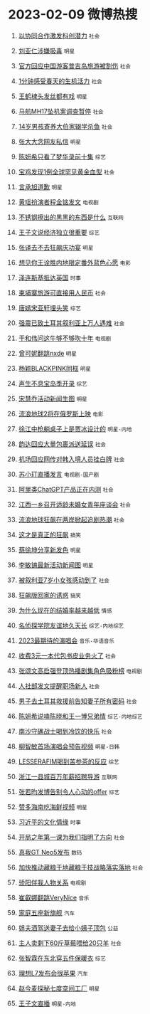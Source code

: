# 2023-02-09 微博热搜 
1. [以协同合作激发科创潜力](https://m.weibo.cn/search?containerid=100103type%3D1%26t%3D10%26q%3D%23%E4%BB%A5%E5%8D%8F%E5%90%8C%E5%90%88%E4%BD%9C%E6%BF%80%E5%8F%91%E7%A7%91%E5%88%9B%E6%BD%9C%E5%8A%9B%23&stream_entry_id=51&isnewpage=1&extparam=seat%3D1%26cate%3D10103%26dgr%3D0%26filter_type%3Drealtimehot%26stream_entry_id%3D51%26c_type%3D51%26pos%3D0%26display_time%3D1675880925%26pre_seqid%3D1675880925914031631568&luicode=10000011&lfid=106003type%3D25%26t%3D3%26disable_hot%3D1%26filter_type%3Drealtimehot) `社会` 

2. [刘亚仁涉嫌吸毒](https://m.weibo.cn/search?containerid=100103type%3D1%26t%3D10%26q%3D%23%E5%88%98%E4%BA%9A%E4%BB%81%E6%B6%89%E5%AB%8C%E5%90%B8%E6%AF%92%23&stream_entry_id=31&isnewpage=1&extparam=seat%3D1%26dgr%3D0%26filter_type%3Drealtimehot%26lcate%3D5001%26flag%3D16%26q%3D%2523%25E5%2588%2598%25E4%25BA%259A%25E4%25BB%2581%25E6%25B6%2589%25E5%25AB%258C%25E5%2590%25B8%25E6%25AF%2592%2523%26c_type%3D31%26stream_entry_id%3D31%26cate%3D5001%26realpos%3D1%26pos%3D0%26band_rank%3D1%26display_time%3D1675880925%26pre_seqid%3D1675880925914031631568&luicode=10000011&lfid=106003type%3D25%26t%3D3%26disable_hot%3D1%26filter_type%3Drealtimehot) `明星` 

3. [官方回应中国游客普吉岛旅游被割伤](https://m.weibo.cn/search?containerid=100103type%3D1%26t%3D10%26q%3D%23%E5%AE%98%E6%96%B9%E5%9B%9E%E5%BA%94%E4%B8%AD%E5%9B%BD%E6%B8%B8%E5%AE%A2%E6%99%AE%E5%90%89%E5%B2%9B%E6%97%85%E6%B8%B8%E8%A2%AB%E5%89%B2%E4%BC%A4%23&stream_entry_id=31&isnewpage=1&extparam=seat%3D1%26dgr%3D0%26filter_type%3Drealtimehot%26lcate%3D5001%26flag%3D0%26q%3D%2523%25E5%25AE%2598%25E6%2596%25B9%25E5%259B%259E%25E5%25BA%2594%25E4%25B8%25AD%25E5%259B%25BD%25E6%25B8%25B8%25E5%25AE%25A2%25E6%2599%25AE%25E5%2590%2589%25E5%25B2%259B%25E6%2597%2585%25E6%25B8%25B8%25E8%25A2%25AB%25E5%2589%25B2%25E4%25BC%25A4%2523%26c_type%3D31%26stream_entry_id%3D31%26cate%3D5001%26realpos%3D2%26pos%3D1%26band_rank%3D2%26display_time%3D1675880925%26pre_seqid%3D1675880925914031631568&luicode=10000011&lfid=106003type%3D25%26t%3D3%26disable_hot%3D1%26filter_type%3Drealtimehot) `社会` 

4. [1分钟感受春天的生机活力](https://m.weibo.cn/search?containerid=100103type%3D1%26t%3D10%26q%3D%231%E5%88%86%E9%92%9F%E6%84%9F%E5%8F%97%E6%98%A5%E5%A4%A9%E7%9A%84%E7%94%9F%E6%9C%BA%E6%B4%BB%E5%8A%9B%23&stream_entry_id=31&isnewpage=1&extparam=seat%3D1%26dgr%3D0%26filter_type%3Drealtimehot%26lcate%3D5001%26flag%3D0%26q%3D%25231%25E5%2588%2586%25E9%2592%259F%25E6%2584%259F%25E5%258F%2597%25E6%2598%25A5%25E5%25A4%25A9%25E7%259A%2584%25E7%2594%259F%25E6%259C%25BA%25E6%25B4%25BB%25E5%258A%259B%2523%26c_type%3D31%26stream_entry_id%3D31%26cate%3D5001%26realpos%3D3%26pos%3D2%26band_rank%3D3%26display_time%3D1675880925%26pre_seqid%3D1675880925914031631568&luicode=10000011&lfid=106003type%3D25%26t%3D3%26disable_hot%3D1%26filter_type%3Drealtimehot) `社会` 

5. [王鹤棣头发丝都有戏](https://m.weibo.cn/search?containerid=100103type%3D1%26t%3D10%26q%3D%23%E7%8E%8B%E9%B9%A4%E6%A3%A3%E5%A4%B4%E5%8F%91%E4%B8%9D%E9%83%BD%E6%9C%89%E6%88%8F%23&stream_entry_id=31&isnewpage=1&extparam=seat%3D1%26dgr%3D0%26lcate%3D5001%26filter_type%3Drealtimehot%26q%3D%2523%25E7%258E%258B%25E9%25B9%25A4%25E6%25A3%25A3%25E5%25A4%25B4%25E5%258F%2591%25E4%25B8%259D%25E9%2583%25BD%25E6%259C%2589%25E6%2588%258F%2523%26c_type%3D31%26stream_entry_id%3D31%26topic_ad%3D1%26cate%3D5001%26adid%3D179827%26pos%3D3%26band_rank%3D4%26display_time%3D1675880925%26pre_seqid%3D1675880925914031631568&luicode=10000011&lfid=106003type%3D25%26t%3D3%26disable_hot%3D1%26filter_type%3Drealtimehot) `明星` 

6. [马航MH17坠机案调查暂停](https://m.weibo.cn/search?containerid=100103type%3D1%26t%3D10%26q%3D%23%E9%A9%AC%E8%88%AAMH17%E5%9D%A0%E6%9C%BA%E6%A1%88%E8%B0%83%E6%9F%A5%E6%9A%82%E5%81%9C%23&stream_entry_id=31&isnewpage=1&extparam=seat%3D1%26dgr%3D0%26filter_type%3Drealtimehot%26lcate%3D5001%26flag%3D2%26q%3D%2523%25E9%25A9%25AC%25E8%2588%25AAMH17%25E5%259D%25A0%25E6%259C%25BA%25E6%25A1%2588%25E8%25B0%2583%25E6%259F%25A5%25E6%259A%2582%25E5%2581%259C%2523%26c_type%3D31%26stream_entry_id%3D31%26cate%3D5001%26realpos%3D4%26pos%3D4%26band_rank%3D4%26display_time%3D1675880925%26pre_seqid%3D1675880925914031631568&luicode=10000011&lfid=106003type%3D25%26t%3D3%26disable_hot%3D1%26filter_type%3Drealtimehot) `社会` 

7. [14岁男孩寄养大伯家辍学杀鱼](https://m.weibo.cn/search?containerid=100103type%3D1%26t%3D10%26q%3D%2314%E5%B2%81%E7%94%B7%E5%AD%A9%E5%AF%84%E5%85%BB%E5%A4%A7%E4%BC%AF%E5%AE%B6%E8%BE%8D%E5%AD%A6%E6%9D%80%E9%B1%BC%23&stream_entry_id=31&isnewpage=1&extparam=seat%3D1%26dgr%3D0%26filter_type%3Drealtimehot%26lcate%3D5001%26flag%3D0%26q%3D%252314%25E5%25B2%2581%25E7%2594%25B7%25E5%25AD%25A9%25E5%25AF%2584%25E5%2585%25BB%25E5%25A4%25A7%25E4%25BC%25AF%25E5%25AE%25B6%25E8%25BE%258D%25E5%25AD%25A6%25E6%259D%2580%25E9%25B1%25BC%2523%26c_type%3D31%26stream_entry_id%3D31%26cate%3D5001%26realpos%3D5%26pos%3D5%26band_rank%3D5%26display_time%3D1675880925%26pre_seqid%3D1675880925914031631568&luicode=10000011&lfid=106003type%3D25%26t%3D3%26disable_hot%3D1%26filter_type%3Drealtimehot) `社会` 

8. [张大大念网友私信](https://m.weibo.cn/search?containerid=100103type%3D1%26t%3D10%26q%3D%23%E5%BC%A0%E5%A4%A7%E5%A4%A7%E5%BF%B5%E7%BD%91%E5%8F%8B%E7%A7%81%E4%BF%A1%23&stream_entry_id=31&isnewpage=1&extparam=seat%3D1%26dgr%3D0%26filter_type%3Drealtimehot%26lcate%3D5001%26flag%3D1%26q%3D%2523%25E5%25BC%25A0%25E5%25A4%25A7%25E5%25A4%25A7%25E5%25BF%25B5%25E7%25BD%2591%25E5%258F%258B%25E7%25A7%2581%25E4%25BF%25A1%2523%26c_type%3D31%26stream_entry_id%3D31%26cate%3D5001%26realpos%3D6%26pos%3D6%26band_rank%3D6%26display_time%3D1675880925%26pre_seqid%3D1675880925914031631568&luicode=10000011&lfid=106003type%3D25%26t%3D3%26disable_hot%3D1%26filter_type%3Drealtimehot) `明星` 

9. [陈妍希只看了梦华录前十集](https://m.weibo.cn/search?containerid=100103type%3D1%26t%3D10%26q%3D%23%E9%99%88%E5%A6%8D%E5%B8%8C%E5%8F%AA%E7%9C%8B%E4%BA%86%E6%A2%A6%E5%8D%8E%E5%BD%95%E5%89%8D%E5%8D%81%E9%9B%86%23&stream_entry_id=31&isnewpage=1&extparam=seat%3D1%26dgr%3D0%26filter_type%3Drealtimehot%26lcate%3D5001%26flag%3D0%26q%3D%2523%25E9%2599%2588%25E5%25A6%258D%25E5%25B8%258C%25E5%258F%25AA%25E7%259C%258B%25E4%25BA%2586%25E6%25A2%25A6%25E5%258D%258E%25E5%25BD%2595%25E5%2589%258D%25E5%258D%2581%25E9%259B%2586%2523%26c_type%3D31%26stream_entry_id%3D31%26cate%3D5001%26realpos%3D7%26pos%3D7%26band_rank%3D7%26display_time%3D1675880925%26pre_seqid%3D1675880925914031631568&luicode=10000011&lfid=106003type%3D25%26t%3D3%26disable_hot%3D1%26filter_type%3Drealtimehot) `综艺` 

10. [宝鸡发现1例全球罕见黄金血型](https://m.weibo.cn/search?containerid=100103type%3D1%26t%3D10%26q%3D%23%E5%AE%9D%E9%B8%A1%E5%8F%91%E7%8E%B01%E4%BE%8B%E5%85%A8%E7%90%83%E7%BD%95%E8%A7%81%E9%BB%84%E9%87%91%E8%A1%80%E5%9E%8B%23&stream_entry_id=31&isnewpage=1&extparam=seat%3D1%26dgr%3D0%26filter_type%3Drealtimehot%26lcate%3D5001%26flag%3D2%26q%3D%2523%25E5%25AE%259D%25E9%25B8%25A1%25E5%258F%2591%25E7%258E%25B01%25E4%25BE%258B%25E5%2585%25A8%25E7%2590%2583%25E7%25BD%2595%25E8%25A7%2581%25E9%25BB%2584%25E9%2587%2591%25E8%25A1%2580%25E5%259E%258B%2523%26c_type%3D31%26stream_entry_id%3D31%26cate%3D5001%26realpos%3D8%26pos%3D8%26band_rank%3D8%26display_time%3D1675880925%26pre_seqid%3D1675880925914031631568&luicode=10000011&lfid=106003type%3D25%26t%3D3%26disable_hot%3D1%26filter_type%3Drealtimehot) `社会` 

11. [言承旭道歉](https://m.weibo.cn/search?containerid=100103type%3D1%26t%3D10%26q%3D%23%E8%A8%80%E6%89%BF%E6%97%AD%E9%81%93%E6%AD%89%23&stream_entry_id=31&isnewpage=1&extparam=seat%3D1%26dgr%3D0%26filter_type%3Drealtimehot%26lcate%3D5001%26flag%3D2%26q%3D%2523%25E8%25A8%2580%25E6%2589%25BF%25E6%2597%25AD%25E9%2581%2593%25E6%25AD%2589%2523%26c_type%3D31%26stream_entry_id%3D31%26cate%3D5001%26realpos%3D9%26pos%3D9%26band_rank%3D9%26display_time%3D1675880925%26pre_seqid%3D1675880925914031631568&luicode=10000011&lfid=106003type%3D25%26t%3D3%26disable_hot%3D1%26filter_type%3Drealtimehot) `明星` 

12. [黄瑶扮演者程金铭发文](https://m.weibo.cn/search?containerid=100103type%3D1%26t%3D10%26q%3D%23%E9%BB%84%E7%91%B6%E6%89%AE%E6%BC%94%E8%80%85%E7%A8%8B%E9%87%91%E9%93%AD%E5%8F%91%E6%96%87%23&stream_entry_id=31&isnewpage=1&extparam=seat%3D1%26dgr%3D0%26filter_type%3Drealtimehot%26lcate%3D5001%26flag%3D0%26q%3D%2523%25E9%25BB%2584%25E7%2591%25B6%25E6%2589%25AE%25E6%25BC%2594%25E8%2580%2585%25E7%25A8%258B%25E9%2587%2591%25E9%2593%25AD%25E5%258F%2591%25E6%2596%2587%2523%26c_type%3D31%26stream_entry_id%3D31%26cate%3D5001%26realpos%3D10%26pos%3D10%26band_rank%3D10%26display_time%3D1675880925%26pre_seqid%3D1675880925914031631568&luicode=10000011&lfid=106003type%3D25%26t%3D3%26disable_hot%3D1%26filter_type%3Drealtimehot) `电视剧` 

13. [不锈钢擦出的黑黑的东西是什么](https://m.weibo.cn/search?containerid=100103type%3D1%26t%3D10%26q%3D%23%E4%B8%8D%E9%94%88%E9%92%A2%E6%93%A6%E5%87%BA%E7%9A%84%E9%BB%91%E9%BB%91%E7%9A%84%E4%B8%9C%E8%A5%BF%E6%98%AF%E4%BB%80%E4%B9%88%23&stream_entry_id=31&isnewpage=1&extparam=seat%3D1%26dgr%3D0%26filter_type%3Drealtimehot%26lcate%3D5001%26flag%3D0%26q%3D%2523%25E4%25B8%258D%25E9%2594%2588%25E9%2592%25A2%25E6%2593%25A6%25E5%2587%25BA%25E7%259A%2584%25E9%25BB%2591%25E9%25BB%2591%25E7%259A%2584%25E4%25B8%259C%25E8%25A5%25BF%25E6%2598%25AF%25E4%25BB%2580%25E4%25B9%2588%2523%26c_type%3D31%26stream_entry_id%3D31%26cate%3D5001%26realpos%3D11%26pos%3D11%26band_rank%3D11%26display_time%3D1675880925%26pre_seqid%3D1675880925914031631568&luicode=10000011&lfid=106003type%3D25%26t%3D3%26disable_hot%3D1%26filter_type%3Drealtimehot) `互联网` 

14. [王子文说经济独立很重要](https://m.weibo.cn/search?containerid=100103type%3D1%26t%3D10%26q%3D%23%E7%8E%8B%E5%AD%90%E6%96%87%E8%AF%B4%E7%BB%8F%E6%B5%8E%E7%8B%AC%E7%AB%8B%E5%BE%88%E9%87%8D%E8%A6%81%23&stream_entry_id=31&isnewpage=1&extparam=seat%3D1%26dgr%3D0%26filter_type%3Drealtimehot%26lcate%3D5001%26flag%3D1%26q%3D%2523%25E7%258E%258B%25E5%25AD%2590%25E6%2596%2587%25E8%25AF%25B4%25E7%25BB%258F%25E6%25B5%258E%25E7%258B%25AC%25E7%25AB%258B%25E5%25BE%2588%25E9%2587%258D%25E8%25A6%2581%2523%26c_type%3D31%26stream_entry_id%3D31%26cate%3D5001%26realpos%3D12%26pos%3D12%26band_rank%3D12%26display_time%3D1675880925%26pre_seqid%3D1675880925914031631568&luicode=10000011&lfid=106003type%3D25%26t%3D3%26disable_hot%3D1%26filter_type%3Drealtimehot) `综艺` 

15. [张译去不去狂飙庆功宴](https://m.weibo.cn/search?containerid=100103type%3D1%26t%3D10%26q%3D%23%E5%BC%A0%E8%AF%91%E5%8E%BB%E4%B8%8D%E5%8E%BB%E7%8B%82%E9%A3%99%E5%BA%86%E5%8A%9F%E5%AE%B4%23&stream_entry_id=31&isnewpage=1&extparam=seat%3D1%26dgr%3D0%26filter_type%3Drealtimehot%26lcate%3D5001%26flag%3D0%26q%3D%2523%25E5%25BC%25A0%25E8%25AF%2591%25E5%258E%25BB%25E4%25B8%258D%25E5%258E%25BB%25E7%258B%2582%25E9%25A3%2599%25E5%25BA%2586%25E5%258A%259F%25E5%25AE%25B4%2523%26c_type%3D31%26stream_entry_id%3D31%26cate%3D5001%26realpos%3D13%26pos%3D13%26band_rank%3D13%26display_time%3D1675880925%26pre_seqid%3D1675880925914031631568&luicode=10000011&lfid=106003type%3D25%26t%3D3%26disable_hot%3D1%26filter_type%3Drealtimehot) `明星` 

16. [想见你王诠胜内地限定番外蓝色心愿](https://m.weibo.cn/search?containerid=100103type%3D1%26t%3D10%26q%3D%23%E6%83%B3%E8%A7%81%E4%BD%A0%E7%8E%8B%E8%AF%A0%E8%83%9C%E5%86%85%E5%9C%B0%E9%99%90%E5%AE%9A%E7%95%AA%E5%A4%96%E8%93%9D%E8%89%B2%E5%BF%83%E6%84%BF%23&stream_entry_id=31&isnewpage=1&extparam=seat%3D1%26dgr%3D0%26filter_type%3Drealtimehot%26lcate%3D5001%26flag%3D0%26q%3D%2523%25E6%2583%25B3%25E8%25A7%2581%25E4%25BD%25A0%25E7%258E%258B%25E8%25AF%25A0%25E8%2583%259C%25E5%2586%2585%25E5%259C%25B0%25E9%2599%2590%25E5%25AE%259A%25E7%2595%25AA%25E5%25A4%2596%25E8%2593%259D%25E8%2589%25B2%25E5%25BF%2583%25E6%2584%25BF%2523%26c_type%3D31%26stream_entry_id%3D31%26cate%3D5001%26realpos%3D14%26pos%3D14%26band_rank%3D14%26display_time%3D1675880925%26pre_seqid%3D1675880925914031631568&luicode=10000011&lfid=106003type%3D25%26t%3D3%26disable_hot%3D1%26filter_type%3Drealtimehot) `电影` 

17. [泽连斯基抵达英国](https://m.weibo.cn/search?containerid=100103type%3D1%26t%3D10%26q%3D%23%E6%B3%BD%E8%BF%9E%E6%96%AF%E5%9F%BA%E6%8A%B5%E8%BE%BE%E8%8B%B1%E5%9B%BD%23&stream_entry_id=31&isnewpage=1&extparam=seat%3D1%26dgr%3D0%26filter_type%3Drealtimehot%26lcate%3D5001%26flag%3D0%26q%3D%2523%25E6%25B3%25BD%25E8%25BF%259E%25E6%2596%25AF%25E5%259F%25BA%25E6%258A%25B5%25E8%25BE%25BE%25E8%258B%25B1%25E5%259B%25BD%2523%26c_type%3D31%26stream_entry_id%3D31%26cate%3D5001%26realpos%3D15%26pos%3D15%26band_rank%3D15%26display_time%3D1675880925%26pre_seqid%3D1675880925914031631568&luicode=10000011&lfid=106003type%3D25%26t%3D3%26disable_hot%3D1%26filter_type%3Drealtimehot) `时事` 

18. [柬埔寨旅游可直接用人民币](https://m.weibo.cn/search?containerid=100103type%3D1%26t%3D10%26q%3D%23%E6%9F%AC%E5%9F%94%E5%AF%A8%E6%97%85%E6%B8%B8%E5%8F%AF%E7%9B%B4%E6%8E%A5%E7%94%A8%E4%BA%BA%E6%B0%91%E5%B8%81%23&stream_entry_id=31&isnewpage=1&extparam=seat%3D1%26dgr%3D0%26filter_type%3Drealtimehot%26lcate%3D5001%26flag%3D0%26q%3D%2523%25E6%259F%25AC%25E5%259F%2594%25E5%25AF%25A8%25E6%2597%2585%25E6%25B8%25B8%25E5%258F%25AF%25E7%259B%25B4%25E6%258E%25A5%25E7%2594%25A8%25E4%25BA%25BA%25E6%25B0%2591%25E5%25B8%2581%2523%26c_type%3D31%26stream_entry_id%3D31%26cate%3D5001%26realpos%3D16%26pos%3D16%26band_rank%3D16%26display_time%3D1675880925%26pre_seqid%3D1675880925914031631568&luicode=10000011&lfid=106003type%3D25%26t%3D3%26disable_hot%3D1%26filter_type%3Drealtimehot) `社会` 

19. [唐嫣宋亚轩埋头笑](https://m.weibo.cn/search?containerid=100103type%3D1%26t%3D10%26q%3D%23%E5%94%90%E5%AB%A3%E5%AE%8B%E4%BA%9A%E8%BD%A9%E5%9F%8B%E5%A4%B4%E7%AC%91%23&stream_entry_id=31&isnewpage=1&extparam=seat%3D1%26dgr%3D0%26filter_type%3Drealtimehot%26lcate%3D5001%26flag%3D0%26q%3D%2523%25E5%2594%2590%25E5%25AB%25A3%25E5%25AE%258B%25E4%25BA%259A%25E8%25BD%25A9%25E5%259F%258B%25E5%25A4%25B4%25E7%25AC%2591%2523%26c_type%3D31%26stream_entry_id%3D31%26cate%3D5001%26realpos%3D17%26pos%3D17%26band_rank%3D17%26display_time%3D1675880925%26pre_seqid%3D1675880925914031631568&luicode=10000011&lfid=106003type%3D25%26t%3D3%26disable_hot%3D1%26filter_type%3Drealtimehot) `综艺` 

20. [强震已致土耳其叙利亚上万人遇难](https://m.weibo.cn/search?containerid=100103type%3D1%26t%3D10%26q%3D%23%E5%BC%BA%E9%9C%87%E5%B7%B2%E8%87%B4%E5%9C%9F%E8%80%B3%E5%85%B6%E5%8F%99%E5%88%A9%E4%BA%9A%E4%B8%8A%E4%B8%87%E4%BA%BA%E9%81%87%E9%9A%BE%23&stream_entry_id=31&isnewpage=1&extparam=seat%3D1%26dgr%3D0%26filter_type%3Drealtimehot%26lcate%3D5001%26flag%3D0%26q%3D%2523%25E5%25BC%25BA%25E9%259C%2587%25E5%25B7%25B2%25E8%2587%25B4%25E5%259C%259F%25E8%2580%25B3%25E5%2585%25B6%25E5%258F%2599%25E5%2588%25A9%25E4%25BA%259A%25E4%25B8%258A%25E4%25B8%2587%25E4%25BA%25BA%25E9%2581%2587%25E9%259A%25BE%2523%26c_type%3D31%26stream_entry_id%3D31%26cate%3D5001%26realpos%3D18%26pos%3D18%26band_rank%3D18%26display_time%3D1675880925%26pre_seqid%3D1675880925914031631568&luicode=10000011&lfid=106003type%3D25%26t%3D3%26disable_hot%3D1%26filter_type%3Drealtimehot) `社会` 

21. [于和伟问这牛够不够吹十年](https://m.weibo.cn/search?containerid=100103type%3D1%26t%3D10%26q%3D%23%E4%BA%8E%E5%92%8C%E4%BC%9F%E9%97%AE%E8%BF%99%E7%89%9B%E5%A4%9F%E4%B8%8D%E5%A4%9F%E5%90%B9%E5%8D%81%E5%B9%B4%23&stream_entry_id=31&isnewpage=1&extparam=seat%3D1%26dgr%3D0%26filter_type%3Drealtimehot%26lcate%3D5001%26flag%3D0%26q%3D%2523%25E4%25BA%258E%25E5%2592%258C%25E4%25BC%259F%25E9%2597%25AE%25E8%25BF%2599%25E7%2589%259B%25E5%25A4%259F%25E4%25B8%258D%25E5%25A4%259F%25E5%2590%25B9%25E5%258D%2581%25E5%25B9%25B4%2523%26c_type%3D31%26stream_entry_id%3D31%26cate%3D5001%26realpos%3D19%26pos%3D19%26band_rank%3D19%26display_time%3D1675880925%26pre_seqid%3D1675880925914031631568&luicode=10000011&lfid=106003type%3D25%26t%3D3%26disable_hot%3D1%26filter_type%3Drealtimehot) `电视剧` 

22. [曾可妮翻跳nxde](https://m.weibo.cn/search?containerid=100103type%3D1%26t%3D10%26q%3D%23%E6%9B%BE%E5%8F%AF%E5%A6%AE%E7%BF%BB%E8%B7%B3nxde%23&stream_entry_id=31&isnewpage=1&extparam=seat%3D1%26dgr%3D0%26filter_type%3Drealtimehot%26lcate%3D5001%26flag%3D0%26q%3D%2523%25E6%259B%25BE%25E5%258F%25AF%25E5%25A6%25AE%25E7%25BF%25BB%25E8%25B7%25B3nxde%2523%26c_type%3D31%26stream_entry_id%3D31%26cate%3D5001%26realpos%3D20%26pos%3D20%26band_rank%3D20%26display_time%3D1675880925%26pre_seqid%3D1675880925914031631568&luicode=10000011&lfid=106003type%3D25%26t%3D3%26disable_hot%3D1%26filter_type%3Drealtimehot) `明星` 

23. [杨颖BLACKPINK同框](https://m.weibo.cn/search?containerid=100103type%3D1%26t%3D10%26q%3D%23%E6%9D%A8%E9%A2%96BLACKPINK%E5%90%8C%E6%A1%86%23&stream_entry_id=31&isnewpage=1&extparam=seat%3D1%26dgr%3D0%26filter_type%3Drealtimehot%26lcate%3D5001%26flag%3D0%26q%3D%2523%25E6%259D%25A8%25E9%25A2%2596BLACKPINK%25E5%2590%258C%25E6%25A1%2586%2523%26c_type%3D31%26stream_entry_id%3D31%26cate%3D5001%26realpos%3D21%26pos%3D21%26band_rank%3D21%26display_time%3D1675880925%26pre_seqid%3D1675880925914031631568&luicode=10000011&lfid=106003type%3D25%26t%3D3%26disable_hot%3D1%26filter_type%3Drealtimehot) `明星` 

24. [声生不息宝岛季开录](https://m.weibo.cn/search?containerid=100103type%3D1%26t%3D10%26q%3D%23%E5%A3%B0%E7%94%9F%E4%B8%8D%E6%81%AF%E5%AE%9D%E5%B2%9B%E5%AD%A3%E5%BC%80%E5%BD%95%23&stream_entry_id=31&isnewpage=1&extparam=seat%3D1%26dgr%3D0%26filter_type%3Drealtimehot%26lcate%3D5001%26flag%3D0%26q%3D%2523%25E5%25A3%25B0%25E7%2594%259F%25E4%25B8%258D%25E6%2581%25AF%25E5%25AE%259D%25E5%25B2%259B%25E5%25AD%25A3%25E5%25BC%2580%25E5%25BD%2595%2523%26c_type%3D31%26stream_entry_id%3D31%26cate%3D5001%26realpos%3D22%26pos%3D22%26band_rank%3D22%26display_time%3D1675880925%26pre_seqid%3D1675880925914031631568&luicode=10000011&lfid=106003type%3D25%26t%3D3%26disable_hot%3D1%26filter_type%3Drealtimehot) `综艺` 

25. [宋慧乔活动新闻生图](https://m.weibo.cn/search?containerid=100103type%3D1%26t%3D10%26q%3D%23%E5%AE%8B%E6%85%A7%E4%B9%94%E6%B4%BB%E5%8A%A8%E6%96%B0%E9%97%BB%E7%94%9F%E5%9B%BE%23&stream_entry_id=31&isnewpage=1&extparam=seat%3D1%26dgr%3D0%26filter_type%3Drealtimehot%26lcate%3D5001%26flag%3D0%26q%3D%2523%25E5%25AE%258B%25E6%2585%25A7%25E4%25B9%2594%25E6%25B4%25BB%25E5%258A%25A8%25E6%2596%25B0%25E9%2597%25BB%25E7%2594%259F%25E5%259B%25BE%2523%26c_type%3D31%26stream_entry_id%3D31%26cate%3D5001%26realpos%3D23%26pos%3D23%26band_rank%3D23%26display_time%3D1675880925%26pre_seqid%3D1675880925914031631568&luicode=10000011&lfid=106003type%3D25%26t%3D3%26disable_hot%3D1%26filter_type%3Drealtimehot) `明星` 

26. [流浪地球2将在俄罗斯上映](https://m.weibo.cn/search?containerid=100103type%3D1%26t%3D10%26q%3D%23%E6%B5%81%E6%B5%AA%E5%9C%B0%E7%90%832%E5%B0%86%E5%9C%A8%E4%BF%84%E7%BD%97%E6%96%AF%E4%B8%8A%E6%98%A0%23&stream_entry_id=31&isnewpage=1&extparam=seat%3D1%26dgr%3D0%26filter_type%3Drealtimehot%26lcate%3D5001%26flag%3D0%26q%3D%2523%25E6%25B5%2581%25E6%25B5%25AA%25E5%259C%25B0%25E7%2590%25832%25E5%25B0%2586%25E5%259C%25A8%25E4%25BF%2584%25E7%25BD%2597%25E6%2596%25AF%25E4%25B8%258A%25E6%2598%25A0%2523%26c_type%3D31%26stream_entry_id%3D31%26cate%3D5001%26realpos%3D24%26pos%3D24%26band_rank%3D24%26display_time%3D1675880925%26pre_seqid%3D1675880925914031631568&luicode=10000011&lfid=106003type%3D25%26t%3D3%26disable_hot%3D1%26filter_type%3Drealtimehot) `电影` 

27. [徐江中枪躺桌子上是贾冰设计的](https://m.weibo.cn/search?containerid=100103type%3D1%26t%3D10%26q%3D%23%E5%BE%90%E6%B1%9F%E4%B8%AD%E6%9E%AA%E8%BA%BA%E6%A1%8C%E5%AD%90%E4%B8%8A%E6%98%AF%E8%B4%BE%E5%86%B0%E8%AE%BE%E8%AE%A1%E7%9A%84%23&stream_entry_id=31&isnewpage=1&extparam=seat%3D1%26dgr%3D0%26filter_type%3Drealtimehot%26lcate%3D5001%26flag%3D0%26q%3D%2523%25E5%25BE%2590%25E6%25B1%259F%25E4%25B8%25AD%25E6%259E%25AA%25E8%25BA%25BA%25E6%25A1%258C%25E5%25AD%2590%25E4%25B8%258A%25E6%2598%25AF%25E8%25B4%25BE%25E5%2586%25B0%25E8%25AE%25BE%25E8%25AE%25A1%25E7%259A%2584%2523%26c_type%3D31%26stream_entry_id%3D31%26cate%3D5001%26realpos%3D25%26pos%3D25%26band_rank%3D25%26display_time%3D1675880925%26pre_seqid%3D1675880925914031631568&luicode=10000011&lfid=106003type%3D25%26t%3D3%26disable_hot%3D1%26filter_type%3Drealtimehot) `明星-内地` 

28. [韵达回应大量包裹派送延误](https://m.weibo.cn/search?containerid=100103type%3D1%26t%3D10%26q%3D%23%E9%9F%B5%E8%BE%BE%E5%9B%9E%E5%BA%94%E5%A4%A7%E9%87%8F%E5%8C%85%E8%A3%B9%E6%B4%BE%E9%80%81%E5%BB%B6%E8%AF%AF%23&stream_entry_id=31&isnewpage=1&extparam=seat%3D1%26dgr%3D0%26filter_type%3Drealtimehot%26lcate%3D5001%26flag%3D0%26q%3D%2523%25E9%259F%25B5%25E8%25BE%25BE%25E5%259B%259E%25E5%25BA%2594%25E5%25A4%25A7%25E9%2587%258F%25E5%258C%2585%25E8%25A3%25B9%25E6%25B4%25BE%25E9%2580%2581%25E5%25BB%25B6%25E8%25AF%25AF%2523%26c_type%3D31%26stream_entry_id%3D31%26cate%3D5001%26realpos%3D26%26pos%3D26%26band_rank%3D26%26display_time%3D1675880925%26pre_seqid%3D1675880925914031631568&luicode=10000011&lfid=106003type%3D25%26t%3D3%26disable_hot%3D1%26filter_type%3Drealtimehot) `社会` 

29. [机场回应网传对韩入境人员挂白牌](https://m.weibo.cn/search?containerid=100103type%3D1%26t%3D10%26q%3D%23%E6%9C%BA%E5%9C%BA%E5%9B%9E%E5%BA%94%E7%BD%91%E4%BC%A0%E5%AF%B9%E9%9F%A9%E5%85%A5%E5%A2%83%E4%BA%BA%E5%91%98%E6%8C%82%E7%99%BD%E7%89%8C%23&stream_entry_id=31&isnewpage=1&extparam=seat%3D1%26dgr%3D0%26filter_type%3Drealtimehot%26lcate%3D5001%26flag%3D0%26q%3D%2523%25E6%259C%25BA%25E5%259C%25BA%25E5%259B%259E%25E5%25BA%2594%25E7%25BD%2591%25E4%25BC%25A0%25E5%25AF%25B9%25E9%259F%25A9%25E5%2585%25A5%25E5%25A2%2583%25E4%25BA%25BA%25E5%2591%2598%25E6%258C%2582%25E7%2599%25BD%25E7%2589%258C%2523%26c_type%3D31%26stream_entry_id%3D31%26cate%3D5001%26realpos%3D27%26pos%3D27%26band_rank%3D27%26display_time%3D1675880925%26pre_seqid%3D1675880925914031631568&luicode=10000011&lfid=106003type%3D25%26t%3D3%26disable_hot%3D1%26filter_type%3Drealtimehot) `社会` 

30. [苏小玎直播发言](https://m.weibo.cn/search?containerid=100103type%3D1%26t%3D10%26q%3D%23%E8%8B%8F%E5%B0%8F%E7%8E%8E%E7%9B%B4%E6%92%AD%E5%8F%91%E8%A8%80%23&stream_entry_id=31&isnewpage=1&extparam=seat%3D1%26dgr%3D0%26filter_type%3Drealtimehot%26lcate%3D5001%26flag%3D0%26q%3D%2523%25E8%258B%258F%25E5%25B0%258F%25E7%258E%258E%25E7%259B%25B4%25E6%2592%25AD%25E5%258F%2591%25E8%25A8%2580%2523%26c_type%3D31%26stream_entry_id%3D31%26cate%3D5001%26realpos%3D28%26pos%3D28%26band_rank%3D28%26display_time%3D1675880925%26pre_seqid%3D1675880925914031631568&luicode=10000011&lfid=106003type%3D25%26t%3D3%26disable_hot%3D1%26filter_type%3Drealtimehot) `电视剧-国产剧` 

31. [阿里类ChatGPT产品正在内测](https://m.weibo.cn/search?containerid=100103type%3D1%26t%3D10%26q%3D%23%E9%98%BF%E9%87%8C%E7%B1%BBChatGPT%E4%BA%A7%E5%93%81%E6%AD%A3%E5%9C%A8%E5%86%85%E6%B5%8B%23&stream_entry_id=31&isnewpage=1&extparam=seat%3D1%26dgr%3D0%26filter_type%3Drealtimehot%26lcate%3D5001%26flag%3D0%26q%3D%2523%25E9%2598%25BF%25E9%2587%258C%25E7%25B1%25BBChatGPT%25E4%25BA%25A7%25E5%2593%2581%25E6%25AD%25A3%25E5%259C%25A8%25E5%2586%2585%25E6%25B5%258B%2523%26c_type%3D31%26stream_entry_id%3D31%26cate%3D5001%26realpos%3D29%26pos%3D29%26band_rank%3D29%26display_time%3D1675880925%26pre_seqid%3D1675880925914031631568&luicode=10000011&lfid=106003type%3D25%26t%3D3%26disable_hot%3D1%26filter_type%3Drealtimehot) `社会` 

32. [江西一乡召开适龄未婚女青年座谈会](https://m.weibo.cn/search?containerid=100103type%3D1%26t%3D10%26q%3D%23%E6%B1%9F%E8%A5%BF%E4%B8%80%E4%B9%A1%E5%8F%AC%E5%BC%80%E9%80%82%E9%BE%84%E6%9C%AA%E5%A9%9A%E5%A5%B3%E9%9D%92%E5%B9%B4%E5%BA%A7%E8%B0%88%E4%BC%9A%23&stream_entry_id=31&isnewpage=1&extparam=seat%3D1%26dgr%3D0%26filter_type%3Drealtimehot%26lcate%3D5001%26flag%3D0%26q%3D%2523%25E6%25B1%259F%25E8%25A5%25BF%25E4%25B8%2580%25E4%25B9%25A1%25E5%258F%25AC%25E5%25BC%2580%25E9%2580%2582%25E9%25BE%2584%25E6%259C%25AA%25E5%25A9%259A%25E5%25A5%25B3%25E9%259D%2592%25E5%25B9%25B4%25E5%25BA%25A7%25E8%25B0%2588%25E4%25BC%259A%2523%26c_type%3D31%26stream_entry_id%3D31%26cate%3D5001%26realpos%3D30%26pos%3D30%26band_rank%3D30%26display_time%3D1675880925%26pre_seqid%3D1675880925914031631568&luicode=10000011&lfid=106003type%3D25%26t%3D3%26disable_hot%3D1%26filter_type%3Drealtimehot) `社会` 

33. [流浪地球狂飙在两岸掀起追剧热潮](https://m.weibo.cn/search?containerid=100103type%3D1%26t%3D10%26q%3D%23%E6%B5%81%E6%B5%AA%E5%9C%B0%E7%90%83%E7%8B%82%E9%A3%99%E5%9C%A8%E4%B8%A4%E5%B2%B8%E6%8E%80%E8%B5%B7%E8%BF%BD%E5%89%A7%E7%83%AD%E6%BD%AE%23&stream_entry_id=31&isnewpage=1&extparam=seat%3D1%26dgr%3D0%26filter_type%3Drealtimehot%26lcate%3D5001%26flag%3D0%26q%3D%2523%25E6%25B5%2581%25E6%25B5%25AA%25E5%259C%25B0%25E7%2590%2583%25E7%258B%2582%25E9%25A3%2599%25E5%259C%25A8%25E4%25B8%25A4%25E5%25B2%25B8%25E6%258E%2580%25E8%25B5%25B7%25E8%25BF%25BD%25E5%2589%25A7%25E7%2583%25AD%25E6%25BD%25AE%2523%26c_type%3D31%26stream_entry_id%3D31%26cate%3D5001%26realpos%3D31%26pos%3D31%26band_rank%3D31%26display_time%3D1675880925%26pre_seqid%3D1675880925914031631568&luicode=10000011&lfid=106003type%3D25%26t%3D3%26disable_hot%3D1%26filter_type%3Drealtimehot) `社会` 

34. [这才是真正的狂飙](https://m.weibo.cn/search?containerid=100103type%3D1%26t%3D10%26q%3D%23%E8%BF%99%E6%89%8D%E6%98%AF%E7%9C%9F%E6%AD%A3%E7%9A%84%E7%8B%82%E9%A3%99%23&stream_entry_id=31&isnewpage=1&extparam=seat%3D1%26dgr%3D0%26filter_type%3Drealtimehot%26lcate%3D5001%26flag%3D0%26q%3D%2523%25E8%25BF%2599%25E6%2589%258D%25E6%2598%25AF%25E7%259C%259F%25E6%25AD%25A3%25E7%259A%2584%25E7%258B%2582%25E9%25A3%2599%2523%26c_type%3D31%26stream_entry_id%3D31%26cate%3D5001%26realpos%3D32%26pos%3D32%26band_rank%3D32%26display_time%3D1675880925%26pre_seqid%3D1675880925914031631568&luicode=10000011&lfid=106003type%3D25%26t%3D3%26disable_hot%3D1%26filter_type%3Drealtimehot) `搞笑` 

35. [蔡徐坤分享新发色](https://m.weibo.cn/search?containerid=100103type%3D1%26t%3D10%26q%3D%23%E8%94%A1%E5%BE%90%E5%9D%A4%E5%88%86%E4%BA%AB%E6%96%B0%E5%8F%91%E8%89%B2%23&stream_entry_id=31&isnewpage=1&extparam=seat%3D1%26dgr%3D0%26filter_type%3Drealtimehot%26lcate%3D5001%26flag%3D0%26q%3D%2523%25E8%2594%25A1%25E5%25BE%2590%25E5%259D%25A4%25E5%2588%2586%25E4%25BA%25AB%25E6%2596%25B0%25E5%258F%2591%25E8%2589%25B2%2523%26c_type%3D31%26stream_entry_id%3D31%26cate%3D5001%26realpos%3D33%26pos%3D33%26band_rank%3D33%26display_time%3D1675880925%26pre_seqid%3D1675880925914031631568&luicode=10000011&lfid=106003type%3D25%26t%3D3%26disable_hot%3D1%26filter_type%3Drealtimehot) `明星` 

36. [李敏镐最新活动新闻图](https://m.weibo.cn/search?containerid=100103type%3D1%26t%3D10%26q%3D%23%E6%9D%8E%E6%95%8F%E9%95%90%E6%9C%80%E6%96%B0%E6%B4%BB%E5%8A%A8%E6%96%B0%E9%97%BB%E5%9B%BE%23&stream_entry_id=31&isnewpage=1&extparam=seat%3D1%26dgr%3D0%26filter_type%3Drealtimehot%26lcate%3D5001%26flag%3D0%26q%3D%2523%25E6%259D%258E%25E6%2595%258F%25E9%2595%2590%25E6%259C%2580%25E6%2596%25B0%25E6%25B4%25BB%25E5%258A%25A8%25E6%2596%25B0%25E9%2597%25BB%25E5%259B%25BE%2523%26c_type%3D31%26stream_entry_id%3D31%26cate%3D5001%26realpos%3D34%26pos%3D34%26band_rank%3D34%26display_time%3D1675880925%26pre_seqid%3D1675880925914031631568&luicode=10000011&lfid=106003type%3D25%26t%3D3%26disable_hot%3D1%26filter_type%3Drealtimehot) `明星` 

37. [被叙利亚7岁小女孩感动到了](https://m.weibo.cn/search?containerid=100103type%3D1%26t%3D10%26q%3D%23%E8%A2%AB%E5%8F%99%E5%88%A9%E4%BA%9A7%E5%B2%81%E5%B0%8F%E5%A5%B3%E5%AD%A9%E6%84%9F%E5%8A%A8%E5%88%B0%E4%BA%86%23&stream_entry_id=31&isnewpage=1&extparam=seat%3D1%26dgr%3D0%26filter_type%3Drealtimehot%26lcate%3D5001%26flag%3D0%26q%3D%2523%25E8%25A2%25AB%25E5%258F%2599%25E5%2588%25A9%25E4%25BA%259A7%25E5%25B2%2581%25E5%25B0%258F%25E5%25A5%25B3%25E5%25AD%25A9%25E6%2584%259F%25E5%258A%25A8%25E5%2588%25B0%25E4%25BA%2586%2523%26c_type%3D31%26stream_entry_id%3D31%26cate%3D5001%26realpos%3D35%26pos%3D35%26band_rank%3D35%26display_time%3D1675880925%26pre_seqid%3D1675880925914031631568&luicode=10000011&lfid=106003type%3D25%26t%3D3%26disable_hot%3D1%26filter_type%3Drealtimehot) `社会` 

38. [狂飙版回家的诱惑](https://m.weibo.cn/search?containerid=100103type%3D1%26t%3D10%26q%3D%23%E7%8B%82%E9%A3%99%E7%89%88%E5%9B%9E%E5%AE%B6%E7%9A%84%E8%AF%B1%E6%83%91%23&stream_entry_id=31&isnewpage=1&extparam=seat%3D1%26dgr%3D0%26filter_type%3Drealtimehot%26lcate%3D5001%26flag%3D0%26q%3D%2523%25E7%258B%2582%25E9%25A3%2599%25E7%2589%2588%25E5%259B%259E%25E5%25AE%25B6%25E7%259A%2584%25E8%25AF%25B1%25E6%2583%2591%2523%26c_type%3D31%26stream_entry_id%3D31%26cate%3D5001%26realpos%3D36%26pos%3D36%26band_rank%3D36%26display_time%3D1675880925%26pre_seqid%3D1675880925914031631568&luicode=10000011&lfid=106003type%3D25%26t%3D3%26disable_hot%3D1%26filter_type%3Drealtimehot) `搞笑` 

39. [为什么现在的结婚率越来越低](https://m.weibo.cn/search?containerid=100103type%3D1%26t%3D10%26q%3D%23%E4%B8%BA%E4%BB%80%E4%B9%88%E7%8E%B0%E5%9C%A8%E7%9A%84%E7%BB%93%E5%A9%9A%E7%8E%87%E8%B6%8A%E6%9D%A5%E8%B6%8A%E4%BD%8E%23&stream_entry_id=31&isnewpage=1&extparam=seat%3D1%26dgr%3D0%26filter_type%3Drealtimehot%26lcate%3D5001%26flag%3D0%26q%3D%2523%25E4%25B8%25BA%25E4%25BB%2580%25E4%25B9%2588%25E7%258E%25B0%25E5%259C%25A8%25E7%259A%2584%25E7%25BB%2593%25E5%25A9%259A%25E7%258E%2587%25E8%25B6%258A%25E6%259D%25A5%25E8%25B6%258A%25E4%25BD%258E%2523%26c_type%3D31%26stream_entry_id%3D31%26cate%3D5001%26realpos%3D37%26pos%3D37%26band_rank%3D37%26display_time%3D1675880925%26pre_seqid%3D1675880925914031631568&luicode=10000011&lfid=106003type%3D25%26t%3D3%26disable_hot%3D1%26filter_type%3Drealtimehot) `情感` 

40. [名侦探学院友谊地久天长](https://m.weibo.cn/search?containerid=100103type%3D1%26t%3D10%26q%3D%23%E5%90%8D%E4%BE%A6%E6%8E%A2%E5%AD%A6%E9%99%A2%E5%8F%8B%E8%B0%8A%E5%9C%B0%E4%B9%85%E5%A4%A9%E9%95%BF%23&stream_entry_id=31&isnewpage=1&extparam=seat%3D1%26dgr%3D0%26filter_type%3Drealtimehot%26lcate%3D5001%26flag%3D0%26q%3D%2523%25E5%2590%258D%25E4%25BE%25A6%25E6%258E%25A2%25E5%25AD%25A6%25E9%2599%25A2%25E5%258F%258B%25E8%25B0%258A%25E5%259C%25B0%25E4%25B9%2585%25E5%25A4%25A9%25E9%2595%25BF%2523%26c_type%3D31%26stream_entry_id%3D31%26cate%3D5001%26realpos%3D38%26pos%3D38%26band_rank%3D38%26display_time%3D1675880925%26pre_seqid%3D1675880925914031631568&luicode=10000011&lfid=106003type%3D25%26t%3D3%26disable_hot%3D1%26filter_type%3Drealtimehot) `综艺-内地综艺` 

41. [2023最期待的演唱会](https://m.weibo.cn/search?containerid=100103type%3D1%26t%3D10%26q%3D%232023%E6%9C%80%E6%9C%9F%E5%BE%85%E7%9A%84%E6%BC%94%E5%94%B1%E4%BC%9A%23&stream_entry_id=31&isnewpage=1&extparam=seat%3D1%26dgr%3D0%26filter_type%3Drealtimehot%26lcate%3D5001%26flag%3D0%26q%3D%25232023%25E6%259C%2580%25E6%259C%259F%25E5%25BE%2585%25E7%259A%2584%25E6%25BC%2594%25E5%2594%25B1%25E4%25BC%259A%2523%26c_type%3D31%26stream_entry_id%3D31%26cate%3D5001%26realpos%3D39%26pos%3D39%26band_rank%3D39%26display_time%3D1675880925%26pre_seqid%3D1675880925914031631568&luicode=10000011&lfid=106003type%3D25%26t%3D3%26disable_hot%3D1%26filter_type%3Drealtimehot) `音乐-华语音乐` 

42. [收费3元一本代包书皮业务火了](https://m.weibo.cn/search?containerid=100103type%3D1%26t%3D10%26q%3D%23%E6%94%B6%E8%B4%B93%E5%85%83%E4%B8%80%E6%9C%AC%E4%BB%A3%E5%8C%85%E4%B9%A6%E7%9A%AE%E4%B8%9A%E5%8A%A1%E7%81%AB%E4%BA%86%23&stream_entry_id=31&isnewpage=1&extparam=seat%3D1%26dgr%3D0%26filter_type%3Drealtimehot%26lcate%3D5001%26flag%3D0%26q%3D%2523%25E6%2594%25B6%25E8%25B4%25B93%25E5%2585%2583%25E4%25B8%2580%25E6%259C%25AC%25E4%25BB%25A3%25E5%258C%2585%25E4%25B9%25A6%25E7%259A%25AE%25E4%25B8%259A%25E5%258A%25A1%25E7%2581%25AB%25E4%25BA%2586%2523%26c_type%3D31%26stream_entry_id%3D31%26cate%3D5001%26realpos%3D40%26pos%3D40%26band_rank%3D40%26display_time%3D1675880925%26pre_seqid%3D1675880925914031631568&luicode=10000011&lfid=106003type%3D25%26t%3D3%26disable_hot%3D1%26filter_type%3Drealtimehot) `社会` 

43. [张颂文高启强登顶热播剧集角色吸粉榜](https://m.weibo.cn/search?containerid=100103type%3D1%26t%3D10%26q%3D%23%E5%BC%A0%E9%A2%82%E6%96%87%E9%AB%98%E5%90%AF%E5%BC%BA%E7%99%BB%E9%A1%B6%E7%83%AD%E6%92%AD%E5%89%A7%E9%9B%86%E8%A7%92%E8%89%B2%E5%90%B8%E7%B2%89%E6%A6%9C%23&stream_entry_id=31&isnewpage=1&extparam=seat%3D1%26dgr%3D0%26filter_type%3Drealtimehot%26lcate%3D5001%26flag%3D0%26q%3D%2523%25E5%25BC%25A0%25E9%25A2%2582%25E6%2596%2587%25E9%25AB%2598%25E5%2590%25AF%25E5%25BC%25BA%25E7%2599%25BB%25E9%25A1%25B6%25E7%2583%25AD%25E6%2592%25AD%25E5%2589%25A7%25E9%259B%2586%25E8%25A7%2592%25E8%2589%25B2%25E5%2590%25B8%25E7%25B2%2589%25E6%25A6%259C%2523%26c_type%3D31%26stream_entry_id%3D31%26cate%3D5001%26realpos%3D41%26pos%3D41%26band_rank%3D41%26display_time%3D1675880925%26pre_seqid%3D1675880925914031631568&luicode=10000011&lfid=106003type%3D25%26t%3D3%26disable_hot%3D1%26filter_type%3Drealtimehot) `电视剧` 

44. [人社部发文提醒职场新人](https://m.weibo.cn/search?containerid=100103type%3D1%26t%3D10%26q%3D%23%E4%BA%BA%E7%A4%BE%E9%83%A8%E5%8F%91%E6%96%87%E6%8F%90%E9%86%92%E8%81%8C%E5%9C%BA%E6%96%B0%E4%BA%BA%23&stream_entry_id=31&isnewpage=1&extparam=seat%3D1%26dgr%3D0%26filter_type%3Drealtimehot%26lcate%3D5001%26flag%3D0%26q%3D%2523%25E4%25BA%25BA%25E7%25A4%25BE%25E9%2583%25A8%25E5%258F%2591%25E6%2596%2587%25E6%258F%2590%25E9%2586%2592%25E8%2581%258C%25E5%259C%25BA%25E6%2596%25B0%25E4%25BA%25BA%2523%26c_type%3D31%26stream_entry_id%3D31%26cate%3D5001%26realpos%3D42%26pos%3D42%26band_rank%3D42%26display_time%3D1675880925%26pre_seqid%3D1675880925914031631568&luicode=10000011&lfid=106003type%3D25%26t%3D3%26disable_hot%3D1%26filter_type%3Drealtimehot) `社会` 

45. [男子去土耳其救援前告知妻子所有密码](https://m.weibo.cn/search?containerid=100103type%3D1%26t%3D10%26q%3D%23%E7%94%B7%E5%AD%90%E5%8E%BB%E5%9C%9F%E8%80%B3%E5%85%B6%E6%95%91%E6%8F%B4%E5%89%8D%E5%91%8A%E7%9F%A5%E5%A6%BB%E5%AD%90%E6%89%80%E6%9C%89%E5%AF%86%E7%A0%81%23&stream_entry_id=31&isnewpage=1&extparam=seat%3D1%26dgr%3D0%26filter_type%3Drealtimehot%26lcate%3D5001%26flag%3D0%26q%3D%2523%25E7%2594%25B7%25E5%25AD%2590%25E5%258E%25BB%25E5%259C%259F%25E8%2580%25B3%25E5%2585%25B6%25E6%2595%2591%25E6%258F%25B4%25E5%2589%258D%25E5%2591%258A%25E7%259F%25A5%25E5%25A6%25BB%25E5%25AD%2590%25E6%2589%2580%25E6%259C%2589%25E5%25AF%2586%25E7%25A0%2581%2523%26c_type%3D31%26stream_entry_id%3D31%26cate%3D5001%26realpos%3D43%26pos%3D43%26band_rank%3D43%26display_time%3D1675880925%26pre_seqid%3D1675880925914031631568&luicode=10000011&lfid=106003type%3D25%26t%3D3%26disable_hot%3D1%26filter_type%3Drealtimehot) `社会` 

46. [陈妍希说嗑陈晓和王一博兄弟情](https://m.weibo.cn/search?containerid=100103type%3D1%26t%3D10%26q%3D%23%E9%99%88%E5%A6%8D%E5%B8%8C%E8%AF%B4%E5%97%91%E9%99%88%E6%99%93%E5%92%8C%E7%8E%8B%E4%B8%80%E5%8D%9A%E5%85%84%E5%BC%9F%E6%83%85%23&stream_entry_id=31&isnewpage=1&extparam=seat%3D1%26dgr%3D0%26filter_type%3Drealtimehot%26lcate%3D5001%26flag%3D0%26q%3D%2523%25E9%2599%2588%25E5%25A6%258D%25E5%25B8%258C%25E8%25AF%25B4%25E5%2597%2591%25E9%2599%2588%25E6%2599%2593%25E5%2592%258C%25E7%258E%258B%25E4%25B8%2580%25E5%258D%259A%25E5%2585%2584%25E5%25BC%259F%25E6%2583%2585%2523%26c_type%3D31%26stream_entry_id%3D31%26cate%3D5001%26realpos%3D44%26pos%3D44%26band_rank%3D44%26display_time%3D1675880925%26pre_seqid%3D1675880925914031631568&luicode=10000011&lfid=106003type%3D25%26t%3D3%26disable_hot%3D1%26filter_type%3Drealtimehot) `综艺-内地综艺` 

47. [南沙守礁战士喝到冷饮的快乐](https://m.weibo.cn/search?containerid=100103type%3D1%26t%3D10%26q%3D%23%E5%8D%97%E6%B2%99%E5%AE%88%E7%A4%81%E6%88%98%E5%A3%AB%E5%96%9D%E5%88%B0%E5%86%B7%E9%A5%AE%E7%9A%84%E5%BF%AB%E4%B9%90%23&stream_entry_id=31&isnewpage=1&extparam=seat%3D1%26dgr%3D0%26filter_type%3Drealtimehot%26lcate%3D5001%26flag%3D0%26q%3D%2523%25E5%258D%2597%25E6%25B2%2599%25E5%25AE%2588%25E7%25A4%2581%25E6%2588%2598%25E5%25A3%25AB%25E5%2596%259D%25E5%2588%25B0%25E5%2586%25B7%25E9%25A5%25AE%25E7%259A%2584%25E5%25BF%25AB%25E4%25B9%2590%2523%26c_type%3D31%26stream_entry_id%3D31%26cate%3D5001%26realpos%3D45%26pos%3D45%26band_rank%3D45%26display_time%3D1675880925%26pre_seqid%3D1675880925914031631568&luicode=10000011&lfid=106003type%3D25%26t%3D3%26disable_hot%3D1%26filter_type%3Drealtimehot) `社会` 

48. [柳智敏首场演唱会预告视频](https://m.weibo.cn/search?containerid=100103type%3D1%26t%3D10%26q%3D%23%E6%9F%B3%E6%99%BA%E6%95%8F%E9%A6%96%E5%9C%BA%E6%BC%94%E5%94%B1%E4%BC%9A%E9%A2%84%E5%91%8A%E8%A7%86%E9%A2%91%23&stream_entry_id=31&isnewpage=1&extparam=seat%3D1%26dgr%3D0%26filter_type%3Drealtimehot%26lcate%3D5001%26flag%3D0%26q%3D%2523%25E6%259F%25B3%25E6%2599%25BA%25E6%2595%258F%25E9%25A6%2596%25E5%259C%25BA%25E6%25BC%2594%25E5%2594%25B1%25E4%25BC%259A%25E9%25A2%2584%25E5%2591%258A%25E8%25A7%2586%25E9%25A2%2591%2523%26c_type%3D31%26stream_entry_id%3D31%26cate%3D5001%26realpos%3D46%26pos%3D46%26band_rank%3D46%26display_time%3D1675880925%26pre_seqid%3D1675880925914031631568&luicode=10000011&lfid=106003type%3D25%26t%3D3%26disable_hot%3D1%26filter_type%3Drealtimehot) `明星-日韩` 

49. [LESSERAFIM喝到苦参茶的反应](https://m.weibo.cn/search?containerid=100103type%3D1%26t%3D10%26q%3D%23LESSERAFIM%E5%96%9D%E5%88%B0%E8%8B%A6%E5%8F%82%E8%8C%B6%E7%9A%84%E5%8F%8D%E5%BA%94%23&stream_entry_id=31&isnewpage=1&extparam=seat%3D1%26dgr%3D0%26filter_type%3Drealtimehot%26lcate%3D5001%26flag%3D0%26q%3D%2523LESSERAFIM%25E5%2596%259D%25E5%2588%25B0%25E8%258B%25A6%25E5%258F%2582%25E8%258C%25B6%25E7%259A%2584%25E5%258F%258D%25E5%25BA%2594%2523%26c_type%3D31%26stream_entry_id%3D31%26cate%3D5001%26realpos%3D47%26pos%3D47%26band_rank%3D47%26display_time%3D1675880925%26pre_seqid%3D1675880925914031631568&luicode=10000011&lfid=106003type%3D25%26t%3D3%26disable_hot%3D1%26filter_type%3Drealtimehot) `综艺` 

50. [浙江一县城百万年薪招聘导游](https://m.weibo.cn/search?containerid=100103type%3D1%26t%3D10%26q%3D%23%E6%B5%99%E6%B1%9F%E4%B8%80%E5%8E%BF%E5%9F%8E%E7%99%BE%E4%B8%87%E5%B9%B4%E8%96%AA%E6%8B%9B%E8%81%98%E5%AF%BC%E6%B8%B8%23&stream_entry_id=31&isnewpage=1&extparam=seat%3D1%26dgr%3D0%26filter_type%3Drealtimehot%26lcate%3D5001%26flag%3D0%26q%3D%2523%25E6%25B5%2599%25E6%25B1%259F%25E4%25B8%2580%25E5%258E%25BF%25E5%259F%258E%25E7%2599%25BE%25E4%25B8%2587%25E5%25B9%25B4%25E8%2596%25AA%25E6%258B%259B%25E8%2581%2598%25E5%25AF%25BC%25E6%25B8%25B8%2523%26c_type%3D31%26stream_entry_id%3D31%26cate%3D5001%26realpos%3D48%26pos%3D48%26band_rank%3D48%26display_time%3D1675880925%26pre_seqid%3D1675880925914031631568&luicode=10000011&lfid=106003type%3D25%26t%3D3%26disable_hot%3D1%26filter_type%3Drealtimehot) `互联网` 

51. [张若昀发博告别令人心动的offer](https://m.weibo.cn/search?containerid=100103type%3D1%26t%3D10%26q%3D%23%E5%BC%A0%E8%8B%A5%E6%98%80%E5%8F%91%E5%8D%9A%E5%91%8A%E5%88%AB%E4%BB%A4%E4%BA%BA%E5%BF%83%E5%8A%A8%E7%9A%84offer%23&stream_entry_id=31&isnewpage=1&extparam=seat%3D1%26dgr%3D0%26filter_type%3Drealtimehot%26lcate%3D5001%26flag%3D0%26q%3D%2523%25E5%25BC%25A0%25E8%258B%25A5%25E6%2598%2580%25E5%258F%2591%25E5%258D%259A%25E5%2591%258A%25E5%2588%25AB%25E4%25BB%25A4%25E4%25BA%25BA%25E5%25BF%2583%25E5%258A%25A8%25E7%259A%2584offer%2523%26c_type%3D31%26stream_entry_id%3D31%26cate%3D5001%26realpos%3D49%26pos%3D49%26band_rank%3D49%26display_time%3D1675880925%26pre_seqid%3D1675880925914031631568&luicode=10000011&lfid=106003type%3D25%26t%3D3%26disable_hot%3D1%26filter_type%3Drealtimehot) `综艺` 

52. [赞多海南吃海鲜视频](https://m.weibo.cn/search?containerid=100103type%3D1%26t%3D10%26q%3D%23%E8%B5%9E%E5%A4%9A%E6%B5%B7%E5%8D%97%E5%90%83%E6%B5%B7%E9%B2%9C%E8%A7%86%E9%A2%91%23&stream_entry_id=31&isnewpage=1&extparam=seat%3D1%26dgr%3D0%26filter_type%3Drealtimehot%26lcate%3D5001%26flag%3D0%26q%3D%2523%25E8%25B5%259E%25E5%25A4%259A%25E6%25B5%25B7%25E5%258D%2597%25E5%2590%2583%25E6%25B5%25B7%25E9%25B2%259C%25E8%25A7%2586%25E9%25A2%2591%2523%26c_type%3D31%26stream_entry_id%3D31%26cate%3D5001%26realpos%3D50%26pos%3D50%26band_rank%3D50%26display_time%3D1675880925%26pre_seqid%3D1675880925914031631568&luicode=10000011&lfid=106003type%3D25%26t%3D3%26disable_hot%3D1%26filter_type%3Drealtimehot) `明星` 

53. [习近平的文化情缘](https://m.weibo.cn/search?containerid=100103type%3D1%26t%3D10%26q%3D%23%E4%B9%A0%E8%BF%91%E5%B9%B3%E7%9A%84%E6%96%87%E5%8C%96%E6%83%85%E7%BC%98%23&stream_entry_id=51&isnewpage=1&extparam=seat%3D1%26cate%3D10103%26dgr%3D0%26filter_type%3Drealtimehot%26stream_entry_id%3D51%26c_type%3D51%26pos%3D0%26display_time%3D1675880881%26pre_seqid%3D16758808815539343390243&luicode=10000011&lfid=106003type%3D25%26t%3D3%26disable_hot%3D1%26filter_type%3Drealtimehot) `时事` 

54. [开局之年第一课为我们指明了方向](https://m.weibo.cn/search?containerid=100103type%3D1%26t%3D10%26q%3D%23%E5%BC%80%E5%B1%80%E4%B9%8B%E5%B9%B4%E7%AC%AC%E4%B8%80%E8%AF%BE%E4%B8%BA%E6%88%91%E4%BB%AC%E6%8C%87%E6%98%8E%E4%BA%86%E6%96%B9%E5%90%91%23&stream_entry_id=51&isnewpage=1&extparam=seat%3D1%26c_type%3D51%26stream_entry_id%3D51%26cate%3D10103%26dgr%3D0%26filter_type%3Drealtimehot%26pos%3D0%26display_time%3D1675880795%26pre_seqid%3D1675880795604019357521&luicode=10000011&lfid=106003type%3D25%26t%3D3%26disable_hot%3D1%26filter_type%3Drealtimehot) `社会` 

55. [真我GT Neo5发布](https://m.weibo.cn/search?containerid=100103type%3D1%26t%3D10%26q%3D%23%E7%9C%9F%E6%88%91GT+Neo5%E5%8F%91%E5%B8%83%23&stream_entry_id=31&isnewpage=1&extparam=seat%3D1%26c_type%3D31%26topic_ad%3D1%26lcate%3D5001%26cate%3D5001%26dgr%3D0%26filter_type%3Drealtimehot%26adid%3D179809%26q%3D%2523%25E7%259C%259F%25E6%2588%2591GT%2520Neo5%25E5%258F%2591%25E5%25B8%2583%2523%26pos%3D6%26stream_entry_id%3D31%26band_rank%3D7%26display_time%3D1675880795%26pre_seqid%3D1675880795604019357521&luicode=10000011&lfid=106003type%3D25%26t%3D3%26disable_hot%3D1%26filter_type%3Drealtimehot) `数码` 

56. [加快推动藏粮于地藏粮于技战略落实落地](https://m.weibo.cn/search?containerid=100103type%3D1%26t%3D10%26q%3D%23%E5%8A%A0%E5%BF%AB%E6%8E%A8%E5%8A%A8%E8%97%8F%E7%B2%AE%E4%BA%8E%E5%9C%B0%E8%97%8F%E7%B2%AE%E4%BA%8E%E6%8A%80%E6%88%98%E7%95%A5%E8%90%BD%E5%AE%9E%E8%90%BD%E5%9C%B0%23&stream_entry_id=51&isnewpage=1&extparam=seat%3D1%26cate%3D10103%26dgr%3D0%26filter_type%3Drealtimehot%26pos%3D0%26c_type%3D51%26stream_entry_id%3D51%26display_time%3D1675876950%26pre_seqid%3D1675876950382016965207&luicode=10000011&lfid=106003type%3D25%26t%3D3%26disable_hot%3D1%26filter_type%3Drealtimehot) `社会` 

57. [骄阳伴我人物关系](https://m.weibo.cn/search?containerid=100103type%3D1%26t%3D10%26q%3D%23%E9%AA%84%E9%98%B3%E4%BC%B4%E6%88%91%E4%BA%BA%E7%89%A9%E5%85%B3%E7%B3%BB%23&stream_entry_id=31&isnewpage=1&extparam=seat%3D1%26dgr%3D0%26lcate%3D5001%26filter_type%3Drealtimehot%26c_type%3D31%26cate%3D5001%26band_rank%3D46%26realpos%3D46%26q%3D%2523%25E9%25AA%2584%25E9%2598%25B3%25E4%25BC%25B4%25E6%2588%2591%25E4%25BA%25BA%25E7%2589%25A9%25E5%2585%25B3%25E7%25B3%25BB%2523%26pos%3D45%26flag%3D0%26stream_entry_id%3D31%26display_time%3D1675876950%26pre_seqid%3D1675876950382016965207&luicode=10000011&lfid=106003type%3D25%26t%3D3%26disable_hot%3D1%26filter_type%3Drealtimehot) `电视剧` 

58. [崔叡娜翻跳VeryNice](https://m.weibo.cn/search?containerid=100103type%3D1%26t%3D10%26q%3D%23%E5%B4%94%E5%8F%A1%E5%A8%9C%E7%BF%BB%E8%B7%B3VeryNice%23&stream_entry_id=31&isnewpage=1&extparam=seat%3D1%26dgr%3D0%26lcate%3D5001%26filter_type%3Drealtimehot%26c_type%3D31%26cate%3D5001%26band_rank%3D50%26realpos%3D50%26q%3D%2523%25E5%25B4%2594%25E5%258F%25A1%25E5%25A8%259C%25E7%25BF%25BB%25E8%25B7%25B3VeryNice%2523%26pos%3D49%26flag%3D0%26stream_entry_id%3D31%26display_time%3D1675876950%26pre_seqid%3D1675876950382016965207&luicode=10000011&lfid=106003type%3D25%26t%3D3%26disable_hot%3D1%26filter_type%3Drealtimehot) `音乐` 

59. [家庭五座新旗舰](https://m.weibo.cn/search?containerid=100103type%3D1%26t%3D10%26q%3D%23%E5%AE%B6%E5%BA%AD%E4%BA%94%E5%BA%A7%E6%96%B0%E6%97%97%E8%88%B0%23&stream_entry_id=31&isnewpage=1&extparam=seat%3D1%26c_type%3D31%26topic_ad%3D1%26lcate%3D5001%26cate%3D5001%26dgr%3D0%26filter_type%3Drealtimehot%26adid%3D179645%26q%3D%2523%25E5%25AE%25B6%25E5%25BA%25AD%25E4%25BA%2594%25E5%25BA%25A7%25E6%2596%25B0%25E6%2597%2597%25E8%2588%25B0%2523%26pos%3D3%26stream_entry_id%3D31%26band_rank%3D4%26display_time%3D1675876791%26pre_seqid%3D1675876791392014755148&luicode=10000011&lfid=106003type%3D25%26t%3D3%26disable_hot%3D1%26filter_type%3Drealtimehot) `汽车` 

60. [姐夫酒驾送妻子去给小姨子顶包](https://m.weibo.cn/search?containerid=100103type%3D1%26t%3D10%26q%3D%23%E5%A7%90%E5%A4%AB%E9%85%92%E9%A9%BE%E9%80%81%E5%A6%BB%E5%AD%90%E5%8E%BB%E7%BB%99%E5%B0%8F%E5%A7%A8%E5%AD%90%E9%A1%B6%E5%8C%85%23&stream_entry_id=31&isnewpage=1&extparam=seat%3D1%26c_type%3D31%26lcate%3D5001%26cate%3D5001%26dgr%3D0%26filter_type%3Drealtimehot%26flag%3D1%26realpos%3D29%26q%3D%2523%25E5%25A7%2590%25E5%25A4%25AB%25E9%2585%2592%25E9%25A9%25BE%25E9%2580%2581%25E5%25A6%25BB%25E5%25AD%2590%25E5%258E%25BB%25E7%25BB%2599%25E5%25B0%258F%25E5%25A7%25A8%25E5%25AD%2590%25E9%25A1%25B6%25E5%258C%2585%2523%26pos%3D29%26stream_entry_id%3D31%26band_rank%3D29%26display_time%3D1675874065%26pre_seqid%3D16758740656120316325167&luicode=10000011&lfid=106003type%3D25%26t%3D3%26disable_hot%3D1%26filter_type%3Drealtimehot) `公益` 

61. [主人卖剩下60斤草莓喂给20只羊](https://m.weibo.cn/search?containerid=100103type%3D1%26t%3D10%26q%3D%23%E4%B8%BB%E4%BA%BA%E5%8D%96%E5%89%A9%E4%B8%8B60%E6%96%A4%E8%8D%89%E8%8E%93%E5%96%82%E7%BB%9920%E5%8F%AA%E7%BE%8A%23&stream_entry_id=31&isnewpage=1&extparam=seat%3D1%26c_type%3D31%26lcate%3D5001%26cate%3D5001%26dgr%3D0%26filter_type%3Drealtimehot%26flag%3D1%26realpos%3D33%26q%3D%2523%25E4%25B8%25BB%25E4%25BA%25BA%25E5%258D%2596%25E5%2589%25A9%25E4%25B8%258B60%25E6%2596%25A4%25E8%258D%2589%25E8%258E%2593%25E5%2596%2582%25E7%25BB%259920%25E5%258F%25AA%25E7%25BE%258A%2523%26pos%3D33%26stream_entry_id%3D31%26band_rank%3D33%26display_time%3D1675874065%26pre_seqid%3D16758740656120316325167&luicode=10000011&lfid=106003type%3D25%26t%3D3%26disable_hot%3D1%26filter_type%3Drealtimehot) `社会` 

62. [张智霖在东北穿五件保暖衣](https://m.weibo.cn/search?containerid=100103type%3D1%26t%3D10%26q%3D%23%E5%BC%A0%E6%99%BA%E9%9C%96%E5%9C%A8%E4%B8%9C%E5%8C%97%E7%A9%BF%E4%BA%94%E4%BB%B6%E4%BF%9D%E6%9A%96%E8%A1%A3%23&stream_entry_id=31&isnewpage=1&extparam=seat%3D1%26c_type%3D31%26lcate%3D5001%26cate%3D5001%26dgr%3D0%26filter_type%3Drealtimehot%26flag%3D0%26realpos%3D39%26q%3D%2523%25E5%25BC%25A0%25E6%2599%25BA%25E9%259C%2596%25E5%259C%25A8%25E4%25B8%259C%25E5%258C%2597%25E7%25A9%25BF%25E4%25BA%2594%25E4%25BB%25B6%25E4%25BF%259D%25E6%259A%2596%25E8%25A1%25A3%2523%26pos%3D39%26stream_entry_id%3D31%26band_rank%3D39%26display_time%3D1675874065%26pre_seqid%3D16758740656120316325167&luicode=10000011&lfid=106003type%3D25%26t%3D3%26disable_hot%3D1%26filter_type%3Drealtimehot) `综艺` 

63. [理想L7发布会很苹果](https://m.weibo.cn/search?containerid=100103type%3D1%26t%3D10%26q%3D%23%E7%90%86%E6%83%B3L7%E5%8F%91%E5%B8%83%E4%BC%9A%E5%BE%88%E8%8B%B9%E6%9E%9C%23&stream_entry_id=31&isnewpage=1&extparam=seat%3D1%26c_type%3D31%26lcate%3D5001%26cate%3D5001%26dgr%3D0%26filter_type%3Drealtimehot%26flag%3D0%26realpos%3D50%26q%3D%2523%25E7%2590%2586%25E6%2583%25B3L7%25E5%258F%2591%25E5%25B8%2583%25E4%25BC%259A%25E5%25BE%2588%25E8%258B%25B9%25E6%259E%259C%2523%26pos%3D50%26stream_entry_id%3D31%26band_rank%3D50%26display_time%3D1675874065%26pre_seqid%3D16758740656120316325167&luicode=10000011&lfid=106003type%3D25%26t%3D3%26disable_hot%3D1%26filter_type%3Drealtimehot) `汽车` 

64. [赵今麦探秘七度空间工厂](https://m.weibo.cn/search?containerid=100103type%3D1%26t%3D10%26q%3D%23%E8%B5%B5%E4%BB%8A%E9%BA%A6%E6%8E%A2%E7%A7%98%E4%B8%83%E5%BA%A6%E7%A9%BA%E9%97%B4%E5%B7%A5%E5%8E%82%23&stream_entry_id=31&isnewpage=1&extparam=seat%3D1%26dgr%3D0%26lcate%3D5001%26filter_type%3Drealtimehot%26q%3D%2523%25E8%25B5%25B5%25E4%25BB%258A%25E9%25BA%25A6%25E6%258E%25A2%25E7%25A7%2598%25E4%25B8%2583%25E5%25BA%25A6%25E7%25A9%25BA%25E9%2597%25B4%25E5%25B7%25A5%25E5%258E%2582%2523%26c_type%3D31%26stream_entry_id%3D31%26topic_ad%3D1%26cate%3D5001%26adid%3D179823%26pos%3D6%26band_rank%3D7%26display_time%3D1675873729%26pre_seqid%3D16758737297909256513124&luicode=10000011&lfid=106003type%3D25%26t%3D3%26disable_hot%3D1%26filter_type%3Drealtimehot) `明星` 

65. [王子文直播](https://m.weibo.cn/search?containerid=100103type%3D1%26t%3D10%26q%3D%23%E7%8E%8B%E5%AD%90%E6%96%87%E7%9B%B4%E6%92%AD%23&stream_entry_id=31&isnewpage=1&extparam=seat%3D1%26dgr%3D0%26filter_type%3Drealtimehot%26lcate%3D5001%26flag%3D0%26q%3D%2523%25E7%258E%258B%25E5%25AD%2590%25E6%2596%2587%25E7%259B%25B4%25E6%2592%25AD%2523%26c_type%3D31%26stream_entry_id%3D31%26cate%3D5001%26realpos%3D50%26pos%3D50%26band_rank%3D50%26display_time%3D1675873729%26pre_seqid%3D16758737297909256513124&luicode=10000011&lfid=106003type%3D25%26t%3D3%26disable_hot%3D1%26filter_type%3Drealtimehot) `明星-内地` 
